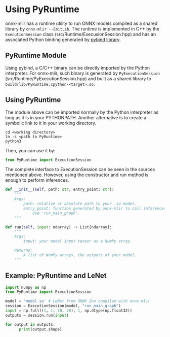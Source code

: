 <!--- SPDX-License-Identifier: Apache-2.0 -->

# Using PyRuntime

onnx-mlir has a runtime utility to run ONNX models compiled as a shared library
by `onnx-mlir --EmitLib`. The runtime is implemented in C++ by the `ExecutionSession` class
(src/Runtime/ExecusionSession.hpp) and has an associated Python binding generated by
[pybind library](https://github.com/pybind/pybind11).

## PyRuntime Module

Using pybind, a C/C++ binary can be directly imported by the Python interpreter. For onnx-mlir,
such binary is generated by `PyExecutionSession` (src/Runtime/PyExecutionSession.hpp) and built
as a shared library to `build/lib/PyRuntime.cpython-<target>.so`.

## Using PyRuntime

The module above can be imported normally by the Python interpreter as long as it is in your
PYTHONPATH. Another alternative is to create a symbolic link to it in your working directory.

```shell
cd <working directory>
ln -s <path to PyRuntime>
python3
```

Then, you can use it by:

```python
from PyRuntime import ExecutionSession
```

The complete interface to ExecutionSession can be seen in the sources mentioned above. However,
using the constructor and run method is enough to perform inferences.

```python
def __init__(self, path: str, entry_point: str):
    """
    Args:
        path: relative or absolute path to your .so model.
        entry_point: function generated by onnx-mlir to call inferences.
            Use 'run_main_graph'.
    """

def run(self, input: ndarray) -> List[ndarray]:
    """
    Args:
        input: your model input tensor as a NumPy array.

    Returns:
        A list of NumPy arrays, the outputs of your model.
    """
```

  ## Example: PyRuntime and LeNet

  ```python
  import numpy as np
  from PyRuntime import ExecutionSession

  model = 'model.so' # LeNet from ONNX Zoo compiled with onnx-mlir
  session = ExecutionSession(model, "run_main_graph")
  input = np.full((1, 1, 28, 28), 1, np.dtype(np.float32))
  outputs = session.run(input)

  for output in outputs:
        print(output.shape)
  ```
